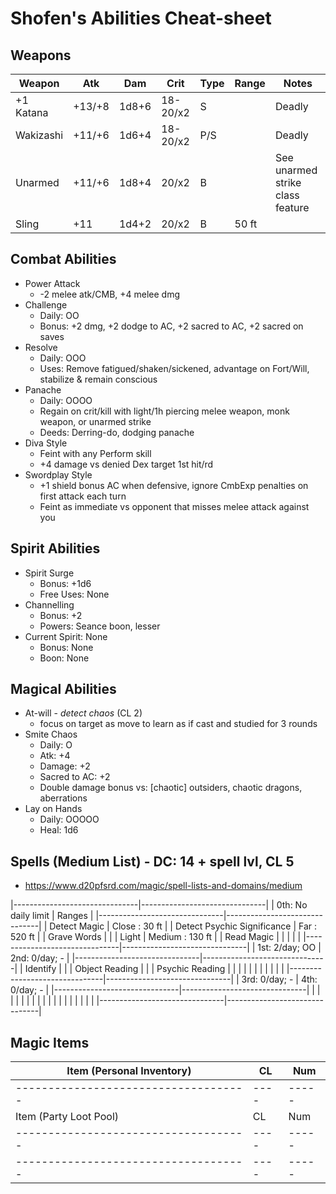 # Shofen's Abilities Cheat-sheet
## Weapons
| Weapon    | Atk    | Dam   | Crit     | Type | Range | Notes
|-----------|--------|-------|----------|------|-------|------------
| +1 Katana | +13/+8 | 1d8+6 | 18-20/x2 | S    |       | Deadly
| Wakizashi | +11/+6 | 1d6+4 | 18-20/x2 | P/S  |       | Deadly
| Unarmed   | +11/+6 | 1d8+4 |    20/x2 | B    |       | See unarmed strike class feature
| Sling     | +11    | 1d4+2 |    20/x2 | B    | 50 ft |

## Combat Abilities
- Power Attack
    - -2 melee atk/CMB, +4 melee dmg
- Challenge
    - Daily: OO
    - Bonus: +2 dmg, +2 dodge to AC, +2 sacred to AC, +2 sacred on saves
- Resolve
    - Daily: OOO
    - Uses: Remove fatigued/shaken/sickened, advantage on Fort/Will, stabilize & remain conscious
- Panache
    - Daily: OOOO
    - Regain on crit/kill with light/1h piercing melee weapon, monk weapon, or unarmed strike
    - Deeds: Derring-do, dodging panache
- Diva Style
    - Feint with any Perform skill
    - +4 damage vs denied Dex target 1st hit/rd
- Swordplay Style
    - +1 shield bonus AC when defensive, ignore CmbExp penalties on first attack each turn
    - Feint as immediate vs opponent that misses melee attack against you

## Spirit Abilities
- Spirit Surge
    - Bonus: +1d6
    - Free Uses: None
- Channelling
    - Bonus: +2
    - Powers: Seance boon, lesser
- Current Spirit: None
    - Bonus: None
    - Boon: None

## Magical Abilities
- At-will - *detect chaos* (CL 2)
    - focus on target as move to learn as if cast and studied for 3 rounds
- Smite Chaos
    - Daily: O
    - Atk: +4
    - Damage: +2
    - Sacred to AC: +2
    - Double damage bonus vs: [chaotic] outsiders, chaotic dragons, aberrations
- Lay on Hands
    - Daily: OOOOO
    - Heal: 1d6

## Spells (Medium List) - DC: 14 + spell lvl, CL 5
- https://www.d20pfsrd.com/magic/spell-lists-and-domains/medium

|-------------------------------|-------------------------------|
| 0th: No daily limit           | Ranges                        |
|-------------------------------|-------------------------------|
| Detect Magic                  | Close  :  30 ft               |
| Detect Psychic Significance   | Far    : 520 ft               |
| Grave Words                   |                               |
| Light                         | Medium : 130 ft               |
| Read Magic                    |                               |
|                               |                               |
|-------------------------------|-------------------------------|
| 1st: 2/day; OO                | 2nd: 0/day; -                 |
|-------------------------------|-------------------------------|
| Identify                      |                               |
| Object Reading                |                               |
| Psychic Reading               |                               |
|                               |                               |
|                               |                               |
|                               |                               |
|-------------------------------|-------------------------------|
| 3rd: 0/day; -                 | 4th: 0/day; -                 |
|-------------------------------|-------------------------------|
|                               |                               |
|                               |                               |
|                               |                               |
|                               |                               |
|                               |                               |
|                               |                               |
|-------------------------------|-------------------------------|

## Magic Items
| Item (Personal Inventory)          | CL | Num |
|------------------------------------|----|-----|
|------------------------------------|----|-----|
| Item (Party Loot Pool)             | CL | Num |
|------------------------------------|----|-----|
|------------------------------------|----|-----|
